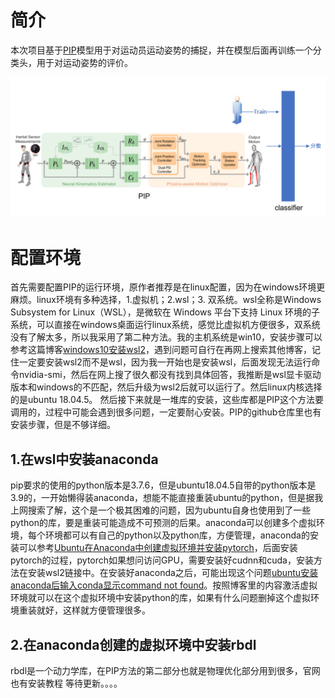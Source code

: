 # 简介

本次项目基于[PIP](https://github.com/Xinyu-Yi/PIP)模型用于对运动员运动姿势的捕捉，并在模型后面再训练一个分类头，用于对运动姿势的评价。

![image-20230119092450506](./img/image-20230119092450506.png)

# 配置环境

首先需要配置PIP的运行环境，原作者推荐是在linux配置，因为在windows环境更麻烦。linux环境有多种选择，1.虚拟机；2.wsl；3. 双系统。wsl全称是Windows Subsystem for Linux（WSL），是微软在 Windows 平台下支持 Linux 环境的子系统，可以直接在windows桌面运行linux系统，感觉比虚拟机方便很多，双系统没有了解太多，所以我采用了第二种方法。我的主机系统是win10，安装步骤可以参考这篇博客[windows10安装wsl2](https://www.jianshu.com/p/be669d9359e2)，遇到问题可自行在再网上搜索其他博客，记住一定要安装wsl2而不是wsl，因为我一开始也是安装wsl，后面发现无法运行命令nvidia-smi，然后在网上搜了很久都没有找到具体回答，我推断是wsl显卡驱动版本和windows的不匹配，然后升级为wsl2后就可以运行了。然后linux内核选择的是ubuntu 18.04.5。
然后接下来就是一堆库的安装，这些库都是PIP这个方法要调用的，过程中可能会遇到很多问题，一定要耐心安装。PIP的github仓库里也有安装步骤，但是不够详细。

## 1.在wsl中安装anaconda

pip要求的使用的python版本是3.7.6，但是ubuntu18.04.5自带的python版本是3.9的，一开始懒得装anaconda，想能不能直接重装ubuntu的python，但是据我上网搜索了解，这个是一个极其困难的问题，因为ubuntu自身也使用到了一些python的库，要是重装可能造成不可预测的后果。anaconda可以创建多个虚拟环境，每个环境都可以有自己的python以及python库，方便管理，anaconda的安装可以参考[Ubuntu在Anaconda中创建虚拟环境并安装pytorch](https://blog.csdn.net/JACKZHOU8/article/details/127338038)，后面安装pytorch的过程，pytorch如果想问访问GPU，需要安装好cudnn和cuda，安装方法在安装wsl2链接中。在安装好anaconda之后，可能出现这个问题[ubuntu安装anaconda后输入conda显示command not found](https://blog.csdn.net/qq_33346150/article/details/110056013)。按照博客里的内容激活虚拟环境就可以在这个虚拟环境中安装python的库，如果有什么问题删掉这个虚拟环境重装就好，这样就方便管理很多。

## 2.在anaconda创建的虚拟环境中安装rbdl

rbdl是一个动力学库，在PIP方法的第二部分也就是物理优化部分用到很多，官网也有安装教程
等待更新。。。。
